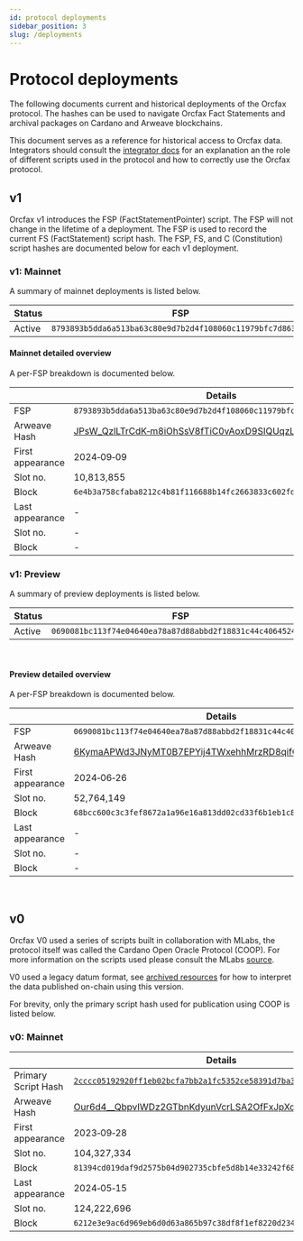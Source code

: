 ```yaml
---
id: protocol deployments
sidebar_position: 3
slug: /deployments
---
```


# Protocol deployments

<!-- note:
    Use &#x2011; to replace dashes below, e.g. for datetime stamps.

    2024-01-01 becomes 2024&#x2011;01&#x2011;01.
-->

The following documents current and historical deployments of the Orcfax
protocol. The hashes can be used to navigate Orcfax Fact Statements and archival
packages on Cardano and Arweave blockchains.

This document serves as a reference for historical access to Orcfax data.
Integrators should consult the [integrator docs][consume] for an explanation
an the role of different scripts used in the protocol and how to correctly use
the Orcfax protocol.

## v1

Orcfax v1 introduces the FSP (FactStatementPointer) script. The FSP will not
change in the lifetime of a deployment. The FSP is used to record the current
FS (FactStatement) script hash. The FSP, FS, and C (Constitution) script
hashes are documented below for each v1 deployment.

### v1: Mainnet

A summary of mainnet deployments is listed below.

| Status | FSP | FS | Arweave Hash |
|--------|---- |----|--------------|
| Active | `8793893b5dda6a513ba63c80e9d7b2d4f108060c11979bfc7d863ff0` | `193ee65211bb3b4e0ea5f751f415269355a650e2e3706f625cdf1a4b` | [JPsW_QzlLTrCdK&#x2011;m8iOhSsV8fTiC0vAoxD9SIQUqzLI][arweave-mainnet] |

#### Mainnet detailed overview

A per-FSP breakdown is documented below.

|                  | Details |
|------------------|---------|
| FSP              | `8793893b5dda6a513ba63c80e9d7b2d4f108060c11979bfc7d863ff0` |
| Arweave Hash     | [JPsW_QzlLTrCdK&#x2011;m8iOhSsV8fTiC0vAoxD9SIQUqzLI][arweave-mainnet] |
| First appearance | 2024&#x2011;09&#x2011;09 |
| Slot no.         | 10,813,855 |
| Block            | `6e4b3a758cfaba8212c4b81f116688b14fc2663833c602fd19d61e3820bb1b01` |
| Last appearance  | -       |
| Slot no.         | -       |
| Block            | -       |

### v1: Preview

A summary of preview deployments is listed below.

| Status | FSP | FS | C | Arweave Hash |
|--------|---- |----|---|--------------|
| Active | `0690081bc113f74e04640ea78a87d88abbd2f18831c44c4064524230` | `572f979076428566452f5c22bc98f58d49f237d4f53b86d37b147244` | `3a81e444b7b88e41d421551d056ce1e7701948236251019d6fdce656` | [6KymaAPWd3JNyMT0B7EPYij4TWxehhMrzRD8qifCSLs][arweave-preview] |

<br/>

#### Preview detailed overview

A per-FSP breakdown is documented below.

|                  | Details |
|------------------|---------|
| FSP              | `0690081bc113f74e04640ea78a87d88abbd2f18831c44c4064524230` |
| Arweave Hash     | [6KymaAPWd3JNyMT0B7EPYij4TWxehhMrzRD8qifCSLs][arweave-preview] |
| First appearance | 2024&#x2011;06&#x2011;26 |
| Slot no.         | 52,764,149     |
| Block            | `68bcc600c3c3fef8672a1a96e16a813dd02cd33f6b1eb1c8e464b4b0469dc752` |
| Last appearance  | -     |
| Slot no.         | -     |
| Block            | -     |

<br/>

## v0

Orcfax V0 used a series of scripts built in collaboration with MLabs, the
protocol itself was called the Cardano Open Oracle Protocol (COOP). For more
information on the scripts used please consult the MLabs [source][coop].

V0 used a legacy datum format, see [archived resources][archive-1] for how
to interpret the data published on-chain using this version.

For brevity, only the primary script hash used for publication using COOP is
listed below.

### v0: Mainnet

|                  | Details |
|------------------|---------|
| Primary Script Hash | [`2cccc05192920ff1eb02bcfa7bb2a1fc5352ce58391d7ba3c66a555b`][cexplorer-primary-script] |
| Arweave Hash     | [Our6d4__QbpvIWDz2GTbnKdyunVcrLSA2OfFxJpXdzQ][arweave-mainnet-v0]|
| First appearance | 2023&#x2011;09&#x2011;28 |
| Slot no.         | 104,327,334 |
| Block            | `81394cd019daf9d2575b04d902735cbfe5d8b14e33242f6810664b911fe81798` |
| Last appearance  | 2024&#x2011;05&#x2011;15 |
| Slot no.         | 124,222,696 |
| Block            | `6212e3e9ac6d969eb6d0d63a865b97c38df8f1ef8220d2340aaa91df25879247` |

<!-- references -->

[archive-1]: archived-resources#in-use
[consume]: ./consume.md
[coop]: https://github.com/mlabs-haskell/cardano-open-oracle-protocol
[arweave-mainnet]: https://arscan.io/address/JPsW_QzlLTrCdK-m8iOhSsV8fTiC0vAoxD9SIQUqzLI
[arweave-preview]: https://arscan.io/address/6KymaAPWd3JNyMT0B7EPYij4TWxehhMrzRD8qifCSLs
[arweave-mainnet-v0]: https://arscan.io/address/Our6d4__QbpvIWDz2GTbnKdyunVcrLSA2OfFxJpXdzQ
[cexplorer-primary-script]: https://cexplorer.io/policy/2cccc05192920ff1eb02bcfa7bb2a1fc5352ce58391d7ba3c66a555b
